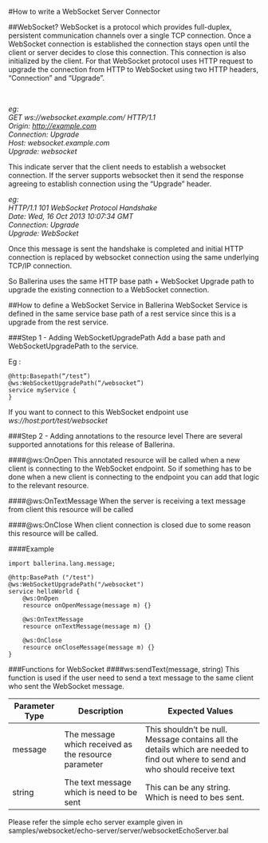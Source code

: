 #How to write a WebSocket Server Connector

##WebSocket?
WebSocket is a protocol which provides full-duplex, persistent communication channels over a single TCP connection.
Once a WebSocket connection is established the connection stays open until the client or server decides to 
close this connection. This connection is also initialized by the client. 
For that WebSocket protocol uses HTTP request to upgrade the connection from HTTP to WebSocket using two 
HTTP headers, “Connection” and “Upgrade”.

<br>

_eg: <br>
GET ws://websocket.example.com/ HTTP/1.1<br>
Origin: http://example.com<br>
Connection: Upgrade<br>
Host: websocket.example.com<br>
Upgrade: websocket<br>_

This indicate server that the client needs to establish a websocket connection. If the server supports websocket then it send the response agreeing to establish connection using the “Upgrade” header.
<br>

_eg: <br>
HTTP/1.1 101 WebSocket Protocol Handshake <br>
Date: Wed, 16 Oct 2013 10:07:34 GMT <br>
Connection: Upgrade <br>
Upgrade: WebSocket <br>_

Once this message is sent the handshake is completed and initial HTTP 
connection is replaced by websocket connection using 
the same underlying TCP/IP connection.

So Ballerina uses the same HTTP base path + WebSocket 
Upgrade path to upgrade the existing connection to a WebSocket 
connection. 

##How to define a WebSocket Service in Ballerina
WebSocket Service is defined in the same service 
base path of a rest service since this is a upgrade 
from the rest service.

###Step 1 - Adding WebSocketUpgradePath
Add a base path and WebSocketUpgradePath to the service.

Eg :
```ballerina
@http:Basepath(“/test”)
@ws:WebSocketUpgradePath(“/websocket”)
service myService {
}
```
If you want to connect to this WebSocket endpoint use 
_ws://host:port/test/websocket_

###Step 2 - Adding annotations to the resource level
There are several supported annotations for this release of Ballerina. 

####@ws:OnOpen
This annotated resource will be called when  a new 
client is connecting to the WebSocket endpoint. 
So if something has to be done when a new client is 
connecting to the endpoint you can add that logic to 
the relevant resource.

####@ws:OnTextMessage
When the server is receiving a text message from 
client this resource will be called

####@ws:OnClose
When client connection is closed due to some reason this resource will be called. 

####Example
```ballerina
import ballerina.lang.message;

@http:BasePath ("/test")
@ws:WebSocketUpgradePath("/websocket")
service helloWorld {
    @ws:OnOpen
    resource onOpenMessage(message m) {}

    @ws:OnTextMessage
    resource onTextMessage(message m) {}

    @ws:OnClose
    resource onCloseMessage(message m) {}
}
```

###Functions for WebSocket
####ws:sendText(message, string)
This function is used if the user need 
to send a text message to the same client who sent 
the WebSocket message.

|Parameter Type|Description|Expected Values|
|--------------|-----------|---------------|
|message|The message which received as the resource parameter|This shouldn’t be null. Message contains all the details which are needed to find out where to send and who should receive text|
|string|The text message which is need to be sent|This can be any string. Which is need to bes sent.|


Please refer the simple echo server example given in
samples/websocket/echo-server/server/websocketEchoServer.bal
